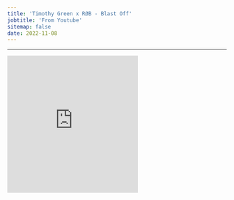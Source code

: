 ```yaml
---
title: 'Timothy Green x RØB - Blast Off'
jobtitle: 'From Youtube'
sitemap: false
date: 2022-11-08
---
```


- - -

<iframe width="auto" height="315" src="https://www.youtube.com/embed/-cJBXIToZFA" frameborder="0" allow="accelerometer; autoplay; encrypted-media; gyroscope; picture-in-picture" allowfullscreen></iframe>